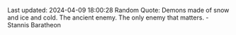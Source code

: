 Last updated: 2024-04-09 18:00:28
Random Quote: Demons made of snow and ice and cold.  The ancient enemy.  The only enemy that matters.  -  Stannis Baratheon